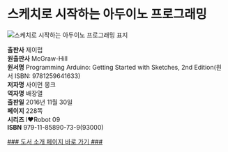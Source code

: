   
# 스케치로 시작하는 아두이노 프로그래밍
  
 ![스케치로 시작하는 아두이노 프로그래밍 표지](http://image.yes24.com/momo/TopCate987/MidCate005/98645280.jpg)
  
**출판사** 제이펍  
**원출판사** McGraw-Hill  
**원서명** Programming Arduino: Getting Started with Sketches, 2nd Edition(원서 ISBN: 9781259641633)  
**저자명** 사이먼 몽크  
**역자명** 배장열  
**출판일** 2016년 11월 30일  
**페이지** 228쪽  
**시리즈** I♥Robot 09  
**ISBN** 979-11-85890-73-9(93000)  
  
[### 도서 소개 페이지 바로 가기 ###](http://jpub.tistory.com/636)  


